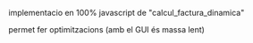 
implementacio en 100% javascript de "calcul_factura_dinamica"

permet fer optimitzacions (amb el GUI és massa lent)

